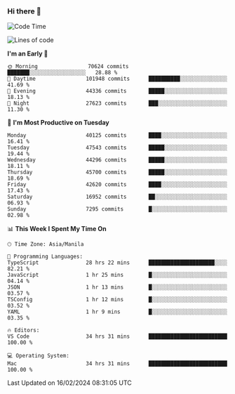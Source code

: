 ### Hi there 👋

<!--START_SECTION:waka-->
![Code Time](http://img.shields.io/badge/Code%20Time-4%2C894%20hrs%2058%20mins-blue)

![Lines of code](https://img.shields.io/badge/From%20Hello%20World%20I%27ve%20Written-109.6%20million%20lines%20of%20code-blue)

**I'm an Early 🐤** 

```text
🌞 Morning                70624 commits       ███████░░░░░░░░░░░░░░░░░░   28.88 % 
🌆 Daytime                101948 commits      ██████████░░░░░░░░░░░░░░░   41.69 % 
🌃 Evening                44336 commits       █████░░░░░░░░░░░░░░░░░░░░   18.13 % 
🌙 Night                  27623 commits       ███░░░░░░░░░░░░░░░░░░░░░░   11.30 % 
```
📅 **I'm Most Productive on Tuesday** 

```text
Monday                   40125 commits       ████░░░░░░░░░░░░░░░░░░░░░   16.41 % 
Tuesday                  47543 commits       █████░░░░░░░░░░░░░░░░░░░░   19.44 % 
Wednesday                44296 commits       █████░░░░░░░░░░░░░░░░░░░░   18.11 % 
Thursday                 45700 commits       █████░░░░░░░░░░░░░░░░░░░░   18.69 % 
Friday                   42620 commits       ████░░░░░░░░░░░░░░░░░░░░░   17.43 % 
Saturday                 16952 commits       ██░░░░░░░░░░░░░░░░░░░░░░░   06.93 % 
Sunday                   7295 commits        █░░░░░░░░░░░░░░░░░░░░░░░░   02.98 % 
```


📊 **This Week I Spent My Time On** 

```text
🕑︎ Time Zone: Asia/Manila

💬 Programming Languages: 
TypeScript               28 hrs 22 mins      █████████████████████░░░░   82.21 % 
JavaScript               1 hr 25 mins        █░░░░░░░░░░░░░░░░░░░░░░░░   04.14 % 
JSON                     1 hr 13 mins        █░░░░░░░░░░░░░░░░░░░░░░░░   03.57 % 
TSConfig                 1 hr 12 mins        █░░░░░░░░░░░░░░░░░░░░░░░░   03.52 % 
YAML                     1 hr 9 mins         █░░░░░░░░░░░░░░░░░░░░░░░░   03.35 % 

🔥 Editors: 
VS Code                  34 hrs 31 mins      █████████████████████████   100.00 % 

💻 Operating System: 
Mac                      34 hrs 31 mins      █████████████████████████   100.00 % 
```


 Last Updated on 16/02/2024 08:31:05 UTC
<!--END_SECTION:waka-->


<!--
**rad182/rad182** is a ✨ _special_ ✨ repository because its `README.md` (this file) appears on your GitHub profile.

Here are some ideas to get you started:

- 🔭 I’m currently working on ...
- 🌱 I’m currently learning ...
- 👯 I’m looking to collaborate on ...
- 🤔 I’m looking for help with ...
- 💬 Ask me about ...
- 📫 How to reach me: ...
- 😄 Pronouns: ...
- ⚡ Fun fact: ...
-->
